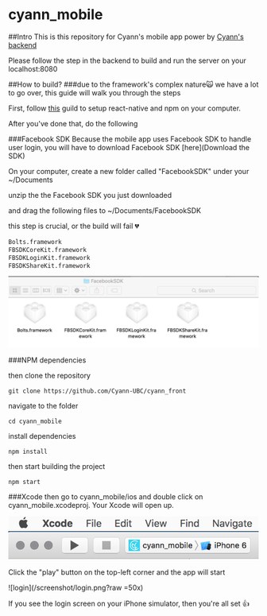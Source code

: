 # cyann_mobile

##Intro
This is this repository for Cyann's mobile app power by [Cyann's backend](https://github.com/Cyann-UBC/Cyann)

Please follow the step in the backend to build and run the server on your localhost:8080

##How to build?
###due to the framework's complex nature:scream_cat: we have a lot to go over, this guide will walk you through the steps

First, follow [this](https://facebook.github.io/react-native/docs/getting-started.html) guild to setup react-native and npm on your computer.

After you've done that, do the following

###Facebook SDK
Because the mobile app uses Facebook SDK to handle user login, you will have to download Facebook SDK [here](Download the SDK)

On your computer, create a new folder called "FacebookSDK" under your ~/Documents

unzip the the Facebook SDK you just downloaded

and drag the following files to ~/Documents/FacebookSDK

this step is crucial, or the build will fail :broken_heart:
```
Bolts.framework
FBSDKCoreKit.framework
FBSDKLoginKit.framework
FBSDKShareKit.framework
```

![xcode](/screenshot/facebook.png?raw=true "Optional Title")

###NPM dependencies

then clone the repository
```
git clone https://github.com/Cyann-UBC/cyann_front
```

navigate to the folder
```
cd cyann_mobile
```

install dependencies
```
npm install
```

then start building the project
```
npm start
```

###Xcode
then
go to cyann_mobile/ios and double click on cyann_mobile.xcodeproj. Your Xcode will open up.

![xcode](/screenshot/xcode.png?raw=true "Optional Title")

Click the "play" button on the top-left corner and the app will start

![login](/screenshot/login.png?raw =50x)

If you see the login screen on your iPhone simulator, then you're all set :+1:
